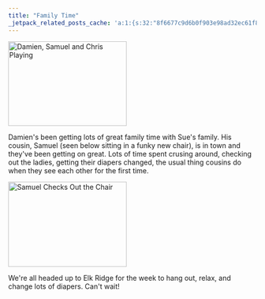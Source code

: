 ```yaml
---
title: "Family Time"
_jetpack_related_posts_cache: 'a:1:{s:32:"8f6677c9d6b0f903e98ad32ec61f8deb";a:2:{s:7:"expires";i:1522395159;s:7:"payload";a:3:{i:0;a:1:{s:2:"id";i:199;}i:1;a:1:{s:2:"id";i:196;}i:2;a:1:{s:2:"id";i:183;}}}}'
---
```

<p><a href="http://www.flickr.com/photos/lemon/1083973110/" class="tt-flickr"><img src="http://farm2.static.flickr.com/1108/1083973110_e4544c421b_m.jpg" alt="Damien, Samuel and Chris Playing" width="240" height="171" border="0" /></a></p>
<p>Damien's been getting lots of great family time with Sue's family.  His cousin, Samuel (seen below sitting in a funky new chair), is in town and they've been getting on great.  Lots of time spent crusing around, checking out the ladies, getting their diapers changed, the usual thing cousins do when they see each other for the first time.</p>
<p><a href="http://www.flickr.com/photos/lemon/1083156899/" class="tt-flickr"><img src="http://farm2.static.flickr.com/1085/1083156899_9edc47925f_m.jpg" alt="Samuel Checks Out the Chair" width="240" height="172" border="0" /></a></p>
<p>We're all headed up to Elk Ridge for the week to hang out, relax, and change lots of diapers.  Can't wait!</p>
